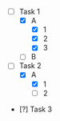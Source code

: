 - [ ] Task 1
  - [x] A
    - [x] 1
    - [x] 2
    - [x] 3
  - [ ] B
- [ ] Task 2
  - [x] A
    - [x] 1
    - [ ] 2
- [?] Task 3
